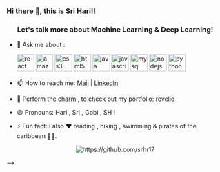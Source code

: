 ### Hi there 👋, this is Sri Hari!!
<h3 align="center">Let's talk more about Machine Learning & Deep Learning!</h3>
<!--
**srhr17/srhr17** is a ✨ _special_ ✨ repository because its `README.md` (this file) appears on your GitHub profile.

<!--Here are some ideas to get you started:

- 🔭 I’m currently working on : Toxic Drug Identification 

- 🌱 I’m currently learning : Different Deep Learning Paradigms
<!--- 👯 I’m looking to collaborate on ...

<!-- 🤔 I’m looking for help with:-->

- 💬 Ask me about : <p align="left"><img src="https://konpa.github.io/devicon/devicon.git/icons/react/react-original-wordmark.svg" alt="react" width="40" height="40"/> <img src="https://konpa.github.io/devicon/devicon.git/icons/amazonwebservices/amazonwebservices-original-wordmark.svg" alt="amazonwebservices" width="40" height="40"/> <img src="https://konpa.github.io/devicon/devicon.git/icons/css3/css3-original-wordmark.svg" alt="css3" width="40" height="40"/> <img src="https://konpa.github.io/devicon/devicon.git/icons/html5/html5-original-wordmark.svg" alt="html5" width="40" height="40"/> <img src="https://konpa.github.io/devicon/devicon.git/icons/java/java-original-wordmark.svg" alt="java" width="40" height="40"/> <img src="https://konpa.github.io/devicon/devicon.git/icons/javascript/javascript-original.svg" alt="javascript" width="40" height="40"/> <img src="https://konpa.github.io/devicon/devicon.git/icons/mysql/mysql-original-wordmark.svg" alt="mysql" width="40" height="40"/> <img src="https://konpa.github.io/devicon/devicon.git/icons/nodejs/nodejs-original-wordmark.svg" alt="nodejs" width="40" height="40"/> <img src="https://konpa.github.io/devicon/devicon.git/icons/python/python-original-wordmark.svg" alt="python" width="40" height="40"/></p>

- 📫 How to reach me: [Mail](srhr1999@gmail.com) | [LinkedIn](https://www.linkedin.com/in/srihari17/)

- 🧙 Perform the charm , to check out my portfolio: [revelio](https://srhr17.github.io/srihari-portfolio/) 

- 😄 Pronouns: Hari , Sri , Gobi , SH !

- ⚡ Fun fact: I also ❤️ reading , hiking , swimming & pirates of the caribbean 🏴‍☠️.

</p><p align="center"> <img src="https://github-readme-stats.vercel.app/api?username=srhr17&show_icons=true" alt="https://github.com/srhr17" /> </p>

-->
